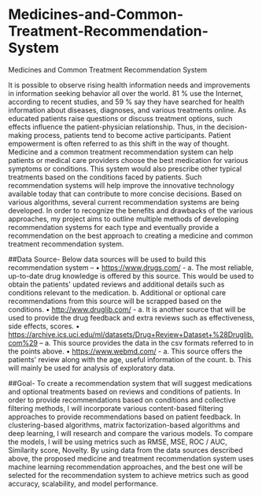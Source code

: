 # Medicines-and-Common-Treatment-Recommendation-System
Medicines and Common Treatment Recommendation System

It is possible to observe rising health information needs and improvements in information seeking behavior all over the world. 81 % use the Internet, according to recent studies, and 59 % say they have searched for health information about diseases, diagnoses, and various treatments online. As educated patients raise questions or discuss treatment options, such effects influence the patient-physician relationship. Thus, in the decision-making process, patients tend to become active participants. Patient empowerment is often referred to as this shift in the way of thought.
Medicine and a common treatment recommendation system can help patients or medical care providers choose the best medication for various symptoms or conditions. This system would also prescribe other typical treatments based on the conditions faced by patients.
Such recommendation systems will help improve the innovative technology available today that can contribute to more concise decisions. Based on various algorithms, several current recommendation systems are being developed.
In order to recognize the benefits and drawbacks of the various approaches, my project aims to outline multiple methods of developing recommendation systems for each type and eventually provide a recommendation on the best approach to creating a medicine and common treatment recommendation system.


##Data Source-
Below data sources will be used to build this recommendation system –
•	https://www.drugs.com/ -
a.	The most reliable, up-to-date drug knowledge is offered by this source. This would be used to obtain the patients' updated reviews and additional details such as conditions relevant to the medication.
b.	Additional or optional care recommendations from this source will be scrapped based on the conditions.
•	http://www.druglib.com/ -
a.	 It is another source that will be used to provide the drug feedback and extra reviews such as effectiveness, side effects, scores.
•	https://archive.ics.uci.edu/ml/datasets/Drug+Review+Dataset+%28Druglib.com%29 –
a.	This source provides the data in the csv formats referred to in the points above.
•	https://www.webmd.com/ -
a.	This source offers the patients' review along with the age, useful information of the count.
b.	This will mainly be used for analysis of exploratory data.


##Goal-
To create a recommendation system that will suggest medications and optional treatments based on reviews and conditions of patients.
In order to provide recommendations based on conditions and collective filtering methods, I will incorporate various content-based filtering approaches to provide recommendations based on patient feedback.
In clustering-based algorithms, matrix factorization-based algorithms and deep learning, I will research and compare the various models.
To compare the models, I will be using metrics such as RMSE, MSE, ROC / AUC, Similarity score, Novelty. By using data from the data sources described above, the proposed medicine and treatment recommendation system uses machine learning recommendation approaches, and the best one will be selected for the recommendation system to achieve metrics such as good accuracy, scalability, and model performance.  
